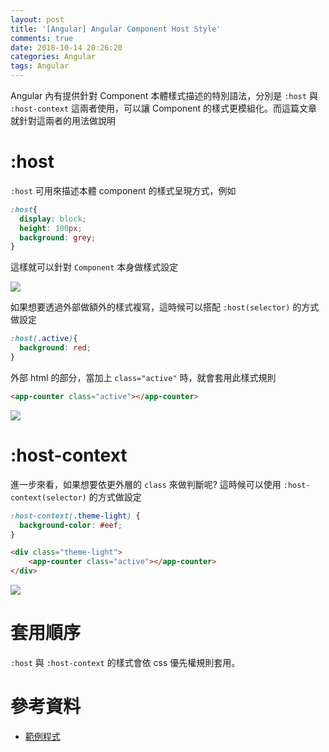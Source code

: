 ```yaml
---
layout: post
title: '[Angular] Angular Component Host Style'
comments: true
date: 2018-10-14 20:26:20
categories: Angular
tags: Angular
---
```


Angular 內有提供針對 Component 本體樣式描述的特別語法，分別是 `:host` 與 `:host-context` 這兩者使用，可以讓 Component 的樣式更模組化。而這篇文章就針對這兩者的用法做說明

<!-- more -->

# :host

`:host` 可用來描述本體 component 的樣式呈現方式，例如

```css
:host{
  display: block;
  height: 100px;
  background: grey;
}
```

這樣就可以針對 `Component` 本身做樣式設定

![](https://i.imgur.com/5AWX7Fv.png)

如果想要透過外部做額外的樣式複寫，這時候可以搭配 `:host(selector)` 的方式做設定

```css
:host(.active){
  background: red;
}
```

外部 html 的部分，當加上 `class="active"` 時，就會套用此樣式規則

```html
<app-counter class="active"></app-counter>
```

![](https://i.imgur.com/OzWjUMT.png)

# :host-context

進一步來看，如果想要依更外層的 `class` 來做判斷呢? 這時候可以使用 `:host-context(selector)` 的方式做設定

```css
:host-context(.theme-light) {
  background-color: #eef;
}
```

```html
<div class="theme-light">
	<app-counter class="active"></app-counter>
</div>
```

![](https://i.imgur.com/Du1T9Ah.png)

# 套用順序

`:host` 與 `:host-context` 的樣式會依 css 優先權規則套用。



# 參考資料

* [範例程式](https://stackblitz.com/edit/angular-host-style?file=src%2Fapp%2Fcounter%2Fcounter.component.css)